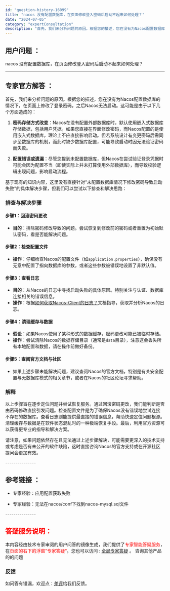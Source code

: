 ```yaml
---
id: "question-history-16099"
title: "nacos 没有配置数据库，在页面修改登入密码后启动不起来如何处理？"
date: "2024-07-05"
category: "expertConsultation"
description: "首先，我们来分析问题的原因。根据您的描述，您在没有为Nacos配置数据库的情况下，在页面上修改了登录密码，之后Nacos无法启动。这可能是由于以下几个方面造成的：1. **密码存储方式改变**：Nacos在没有配置外部数据库时，默认使用嵌入式数据库存储数据，包括用户凭据。如果您直接在界面修改密码，而"
---
```


## 用户问题 ： 
 nacos 没有配置数据库，在页面修改登入密码后启动不起来如何处理？  

---------------
## 专家官方解答 ：

首先，我们来分析问题的原因。根据您的描述，您在没有为Nacos配置数据库的情况下，在页面上修改了登录密码，之后Nacos无法启动。这可能是由于以下几个方面造成的：

1. **密码存储方式改变**：Nacos在没有配置外部数据库时，默认使用嵌入式数据库存储数据，包括用户凭据。如果您直接在界面修改密码，而Nacos配置的是使用嵌入式数据库，理论上不应直接影响启动。但若系统设计有变更密码后需同步至数据库的机制，而此时缺少数据库配置，可能导致启动时因无法验证密码而失败。

2. **配置错误或遗漏**：尽管您提到未配置数据库，但Nacos在尝试验证登录凭据时可能会因为配置不当（即使实际上并未打算使用外部数据库），而导致校验逻辑出现问题，影响启动流程。

基于现有的知识内容，这里没有直接针对“未配置数据库情况下修改密码导致启动失败”的具体解决步骤，但我们可以尝试以下排查和解决思路：

### 排查与解决步骤

#### 步骤1：回滚密码更改
- **目的**：排除密码修改导致的问题。尝试恢复到修改前的密码或者重置为初始默认密码，看是否能解决问题。

#### 步骤2：检查配置文件
- **操作**：仔细检查Nacos的配置文件（如`application.properties`），确保没有无意中配置了指向数据库的参数，或者这些参数被错误地设置了非默认值。
  
#### 步骤3：查看日志
- **目的**：从Nacos的日志中寻找启动失败的具体原因。特别关注与认证、数据库连接相关的错误信息。
- **操作**：根据[如何获取Nacos-Client的日志？](https://aliyuque.antfin.com/ozb6sn/nacos-opensource/ci3i97p07s73tewg)文档指导，获取并分析Nacos的日志。

#### 步骤4：清理缓存与数据
- **假设**：如果Nacos使用了某种形式的数据缓存，密码更改可能已被临时存储。
- **操作**：尝试清除Nacos的数据存储目录（通常是`data`目录），注意这会丢失所有本地配置和数据，请在操作前做好备份。

#### 步骤5：查阅官方文档与社区
- 如果上述步骤未能解决问题，建议查阅Nacos的官方文档，特别是有关安全配置与无数据库模式的相关章节，或者在Nacos的社区论坛寻求帮助。

### 解释

以上步骤旨在逐步定位问题并尝试恢复服务。通过回滚密码更改，我们能判断是否由密码修改直接引发问题。检查配置文件是为了确保Nacos没有错误地尝试连接不存在的数据库。查看日志则能提供最直接的错误信息，帮助快速定位问题根源。清理缓存与数据是在软件状态混乱时的一种极端恢复手段。最后，利用官方资源可以获得更专业的指导和解决方案。

请注意，如果问题依然存在且无法通过上述步骤解决，可能需要更深入的技术支持或考虑是否有未公开的软件缺陷，这时直接咨询Nacos的官方支持或在开源社区提问会更加有效。


<font color="#949494">---------------</font> 


## 参考链接 ：

* 专家经验：应用配置获取失败 
 
 * 专家经验：无法在nacos/conf下找到nacos-mysql.sql文件 


 <font color="#949494">---------------</font> 
 


## <font color="#FF0000">答疑服务说明：</font> 

本内容经由技术专家审阅的用户问答的镜像生成，我们提供了<font color="#FF0000">专家智能答疑服务</font>，在<font color="#FF0000">页面的右下的浮窗”专家答疑“</font>。您也可以访问 : [全局专家答疑](https://answer.opensource.alibaba.com/docs/intro) 。 咨询其他产品的的问题

### 反馈
如问答有错漏，欢迎点：[差评](https://ai.nacos.io/user/feedbackByEnhancerGradePOJOID?enhancerGradePOJOId=16102)给我们反馈。
